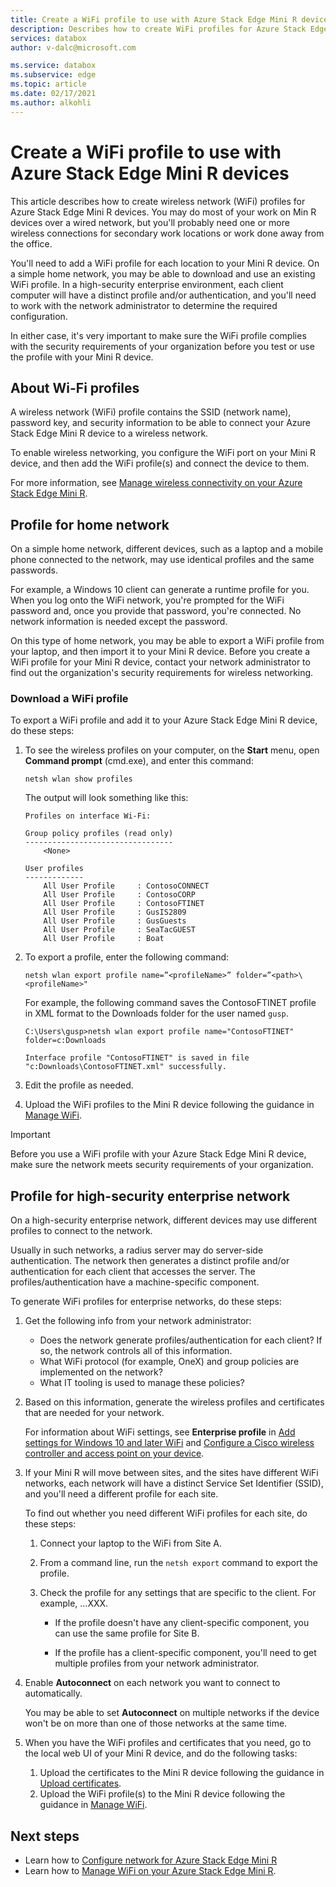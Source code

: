 ```yaml
---
title: Create a WiFi profile to use with Azure Stack Edge Mini R devices
description: Describes how to create WiFi profiles for Azure Stack Edge Mini R devices in enterprise environments and on home networks.
services: databox
author: v-dalc@microsoft.com

ms.service: databox
ms.subservice: edge
ms.topic: article
ms.date: 02/17/2021
ms.author: alkohli
---
```


# Create a WiFi profile to use with Azure Stack Edge Mini R devices

This article describes how to create wireless network (WiFi) profiles for Azure Stack Edge Mini R devices. You may do most of your work on Min R devices over a wired network, but you'll probably need one or more wireless connections for secondary work locations or work done away from the office.

You'll need to add a WiFi profile for each location to your Mini R device. On a simple home network, you may be able to download and use an existing WiFi profile. In a high-security enterprise environment, each client computer will have a distinct profile and/or authentication, and you'll need to work with the network administrator to determine the required configuration.

In either case, it's very important to make sure the WiFi profile complies with the security requirements of your organization before you test or use the profile with your Mini R device. <!--Terminology issue: "Profile" - Call is a WiFi profile consistently? In Windows exports, it's spoken of in terms of "a profile" (could be a user profile or a group policy profile) on the WiFi interface."-->

## About Wi-Fi profiles

A wireless network (WiFi) profile contains the SSID (network name), password key, and security information to be able to connect your Azure Stack Edge Mini R device to a wireless network.

To enable wireless networking, you configure the WiFi port on your Mini R device, and then add the WiFi profile(s) and connect the device to them.

For more information, see [Manage wireless connectivity on your Azure Stack Edge Mini R](./azure-stack-edge-mini-r-manage-wifi.md).

## Profile for home network

On a simple home network, different devices, such as a laptop and a mobile phone connected to the network, may use identical profiles and the same passwords.

For example, a Windows 10 client can generate a runtime profile for you. When you log onto the WiFi network, you're prompted for the WiFi password and, once you provide that password, you're connected. No network information is needed except the password.

On this type of home network, you may be able to export a WiFi profile from your laptop, and then import it to your Mini R device.<!--How much editing do we assume they need to do?--> Before you create a WiFi profile for your Mini R device, contact your network administrator to find out the organization's security requirements for wireless networking.

### Download a WiFi profile

To export a WiFi profile and add it to your Azure Stack Edge Mini R device, do these steps:

1. To see the wireless profiles on your computer, on the **Start** menu, open **Command prompt** (cmd.exe), and enter this command:

   `netsh wlan show profiles`

   The output will look something like this:

   ```dos
   Profiles on interface Wi-Fi:

   Group policy profiles (read only)
   ---------------------------------
       <None>

   User profiles
   -------------
       All User Profile     : ContosoCONNECT
       All User Profile     : ContosoCORP
       All User Profile     : ContosoFTINET
       All User Profile     : GusIS2809
       All User Profile     : GusGuests
       All User Profile     : SeaTacGUEST
       All User Profile     : Boat
    ```

2. To export a profile, enter the following command:

   `netsh wlan export profile name=”<profileName>” folder=”<path>\<profileName>"`

   For example, the following command saves the ContosoFTINET profile in XML format to the Downloads folder for the user named `gusp`.

   ```dos
   C:\Users\gusp>netsh wlan export profile name="ContosoFTINET" folder=c:Downloads

   Interface profile "ContosoFTINET" is saved in file "c:Downloads\ContosoFTINET.xml" successfully.

   ```

3. Edit the profile as needed.<!--Missing: Do they need to collect info from device settings on their Mini R device?-->

4. Upload the WiFi profiles to the Mini R device following the guidance in [Manage WiFi](./azure-stack-edge-mini-r-manage-wifi.md#add-connect-to-wi-fi-profile).

> [!IMPORTANT]
> Before you use a WiFi profile with your Azure Stack Edge Mini R device, make sure the network meets security requirements of your organization.

## Profile for high-security enterprise network

On a high-security enterprise network, different devices may use different profiles to connect to the network.

Usually in such networks, a radius server may do server-side authentication. The network then generates a distinct profile and/or authentication for each client that accesses the server. The profiles/authentication have a machine-specific component.

To generate WiFi profiles for enterprise networks, do these steps:

1. Get the following info from your network administrator:
   - Does the network generate profiles/authentication for each client? If so, the network controls all of this information.<!--What follow-up is required?-->
   - What WiFi protocol (for example, OneX) and group policies are implemented on the network? 
   - What IT tooling is used to manage these policies?<!--What does "IT tooling" entail? Can we just say "How are group policies being managed?" Would the network admin share this type of information with the end use for this procedure, or would they just provide explicit instructions - or tell them whom to request group membership from?-->

 2. Based on this information, generate the wireless profiles and certificates that are needed for your network. <!--Presumably, the network admin will provide the certs, or we are assuming they will be asked to generate their own certs? Add a bullet?-->

    For information about WiFi settings, see **Enterprise profile** in [Add settings for Windows 10 and later WiFi](/mem/intune/configuration/wi-fi-settings-windows#enterprise-profile) and [Configure a Cisco wireless controller and access point on your device](./azure-stack-edge-mini-r-manage-wifi.md#configure-cisco-wi-fi-profile).<!--Will this be helpful?-->

3. If your Mini R will move between sites, and the sites have different WiFi networks, each network will have a distinct Service Set Identifier (SSID), and you'll need a different profile for each site.
 
   To find out whether you need different WiFi profiles for each site, do these steps:

   1. Connect your laptop to the WiFi from Site A.

   1. From a command line, run the `netsh export` command to export the profile.

   1. Check the profile for any settings that are specific to the client. For example, ...XXX.<!--How do they identify a client-specific component? Provide an example.--> 

      - If the profile doesn't have any client-specific component, you can use the same profile for Site B.

      - If the profile has a client-specific component, you'll need to get multiple profiles from your network administrator.

4. Enable **Autoconnect** on each network you want to connect to automatically.

   You may be able to set **Autoconnect** on multiple networks if the device won't be on more than one of those networks at the same time.

5. When you have the WiFi profiles and certificates that you need, go to the local web UI of your Mini R device, and do the following tasks:

   1. Upload the certificates to the Mini R device following the guidance in [Upload certificates](./azure-stack-edge-gpu-manage-certificates.md#upload-certificates).<!--Is this the correct topic to site? At this point, they have their certs, so we point directly to uploading?-->
   1. Upload the WiFi profile(s) to the Mini R device following the guidance in [Manage WiFi](./azure-stack-edge-mini-r-manage-wifi.md#add-connect-to-wi-fi-profile).

## Next steps

- Learn how to [Configure network for Azure Stack Edge Mini R](azure-stack-edge-mini-r-deploy-configure-network-compute-web-proxy.md)
- Learn how to [Manage WiFi on your Azure Stack Edge Mini R](azure-stack-edge-mini-r-manage-wifi.md).
